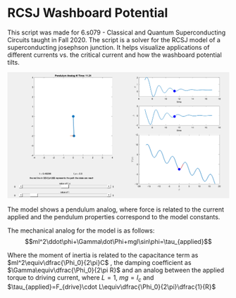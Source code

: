 # RCSJ Washboard Potential

This script was made for 6.s079 - Classical and Quantum Superconducting Circuits taught in Fall 2020.
The script is a solver for the RCSJ model of a superconducting josephson junction. It helps visualize
applications of different currents vs. the critical current and how the washboard potential tilts.

<img src="doc/example_plot.png" />

The model shows a pendulum analog, where force is related to the current applied and the
pendulum properties correspond to the model constants. 

The mechanical analog for the model is as follows:
$$ml^2\ddot\phi+\Gamma\dot\Phi+mgl\sin\phi=\tau_{applied}$$

Where the moment of inertia is related to the capacitance term as
$ml^2\equiv\dfrac{\Phi_0}{2\pi}C$
, the damping coefficient as 
$\Gamma\equiv\dfrac{\Phi_0}{2\pi R}$
and an analog between the applied torque to driving current, where 
$L=1$, 
$mg=I_c$
and
$\tau_{applied}=F_{drive}\cdot L\equiv\dfrac{\Phi_0}{2\pi}\dfrac{1}{R}$
